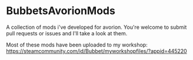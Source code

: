 # BubbetsAvorionMods

A collection of mods i've developed for avorion.
You're welcome to submit pull requests or issues and I'll take a look at them.

Most of these mods have been uploaded to my workshop: https://steamcommunity.com/id/Bubbet/myworkshopfiles/?appid=445220
